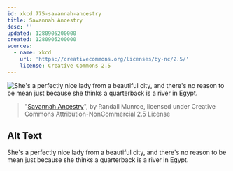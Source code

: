 ```yaml
---
id: xkcd.775-savannah-ancestry
title: Savannah Ancestry
desc: ''
updated: 1280905200000
created: 1280905200000
sources:
  - name: xkcd
    url: 'https://creativecommons.org/licenses/by-nc/2.5/'
    license: Creative Commons 2.5
---
```

![She's a perfectly nice lady from a beautiful city, and there's no reason to be mean just because she thinks a quarterback is a river in Egypt.](https://imgs.xkcd.com/comics/savannah_ancestry.png)
> "[Savannah Ancestry](https://xkcd.com/775/)", by Randall Munroe, licensed under Creative Commons Attribution-NonCommercial 2.5 License

## Alt Text
She's a perfectly nice lady from a beautiful city, and there's no reason to be mean just because she thinks a quarterback is a river in Egypt.
